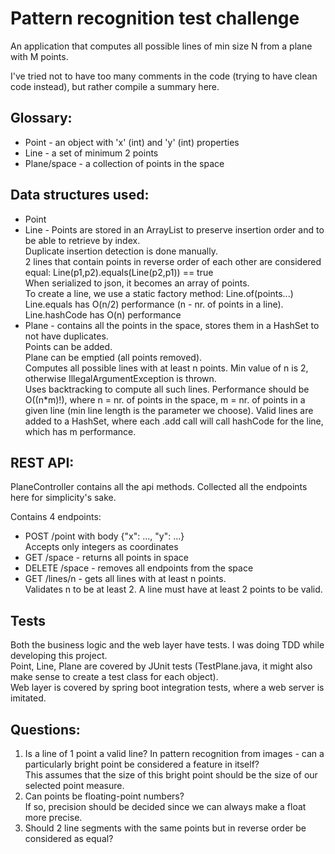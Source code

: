 # Pattern recognition test challenge

An application that computes all possible lines of min size N from a plane with M points.

I've tried not to have too many comments in the code (trying to have clean code instead), but rather compile a summary here.

## Glossary:
* Point - an object with 'x' (int) and 'y' (int) properties
*	Line - a set of minimum 2 points
*	Plane/space - a collection of points in the space
	
## Data structures used:
* Point
* Line - Points are stored in an ArrayList to preserve insertion order and to be able to retrieve by index.  
    Duplicate insertion detection is done manually.  
		2 lines that contain points in reverse order of each other are considered equal: Line(p1,p2).equals(Line(p2,p1)) == true  
		When serialized to json, it becomes an array of points.  
		To create a line, we use a static factory method: Line.of(points...)  
		Line.equals has O(n/2) performance (n - nr. of points in a line). Line.hashCode has O(n) performance
* Plane - contains all the points in the space, stores them in a HashSet to not have duplicates.  
		Points can be added.  
		Plane can be emptied (all points removed).  
		Computes all possible lines with at least n points. Min value of n is 2, otherwise IllegalArgumentException is thrown.  
		Uses backtracking to compute all such lines. Performance should be O((n*m)!), where n = nr. of points in the space, m = nr. of points in a given line (min line length is the parameter we choose). Valid lines are added to a HashSet, where each .add call will call hashCode for the line, which has m performance.
		
## REST API:
PlaneController contains all the api methods. Collected all the endpoints here for simplicity's sake.

Contains 4 endpoints:
* POST /point with body {"x": ..., "y": ...}  
			Accepts only integers as coordinates
* GET /space - returns all points in space
* DELETE /space - removes all endpoints from the space
* GET /lines/n - gets all lines with at least n points.  
			Validates n to be at least 2. A line must have at least 2 points to be valid.
			
## Tests
Both the business logic and the web layer have tests. I was doing TDD while developing this project.  
	Point, Line, Plane are covered by JUnit tests (TestPlane.java, it might also make sense to create a test class for each object).  
	Web layer is covered by spring boot integration tests, where a web server is imitated.
	
## Questions:
1. Is a line of 1 point a valid line? In pattern recognition from images - can a particularly bright point be considered a feature in itself?  
		This assumes that the size of this bright point should be the size of our selected point measure.
2. Can points be floating-point numbers?  
		If so, precision should be decided since we can always make a float more precise.
3. Should 2 line segments with the same points but in reverse order be considered as equal?
